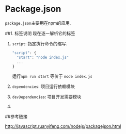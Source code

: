 # Package.json

`package.json`主要用在npm的应用.

##1. 标签说明 
现在逐一解析它的标签

1. `script`: 指定执行命令的缩写.
     
     ```javascript
     "script": {
       "start": "node index.js"
       ...
     }
     ```
     
     运行`npm run start` 等价于 `node index.js`
2. `dependencies`: 项目运行依赖模块

    
3. `devDependencies`: 项目开发需要模块
4.      

##参考链接

<http://javascript.ruanyifeng.com/nodejs/packagejson.html>